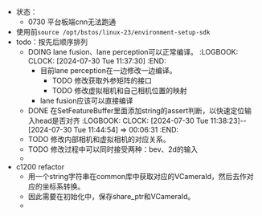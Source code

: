 - 状态：
	- 0730 平台板端cnn无法跑通
- 使用前`source /opt/bstos/linux-23/environment-setup-sdk`
- todo：按先后顺序排列
	- DOING lane fusion、lane perception可以正常编译。
	  :LOGBOOK:
	  CLOCK: [2024-07-30 Tue 11:37:30]
	  :END:
		- 目前lane perception在一边修改一边编译。
			- TODO 修改获取外参矩阵的接口
			- TODO 修改虚拟相机和自己相机位置的映射
		- lane fusion应该可以直接编译
	- DONE 在SetFeatureBuffer里面添加string的assert判断，以快速定位输入head是否对齐
	  :LOGBOOK:
	  CLOCK: [2024-07-30 Tue 11:38:23]--[2024-07-30 Tue 11:44:54] =>  00:06:31
	  :END:
	- TODO 修改内部相机和虚拟相机的对应关系。
	- TODO 修改过程中可以同时接受两种：bev、2d的输入
	-
- c1200 refactor
	- 用一个string字符串在common库中获取对应的VCameraId，然后去作对应的坐标系转换。
	- 因此需要在初始化中，保存share_ptr和VCameraId。
	-